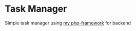 # Task Manager

Simple task manager using [my php-framework](https://github.com/JustSkiv/Adeka) for backend

